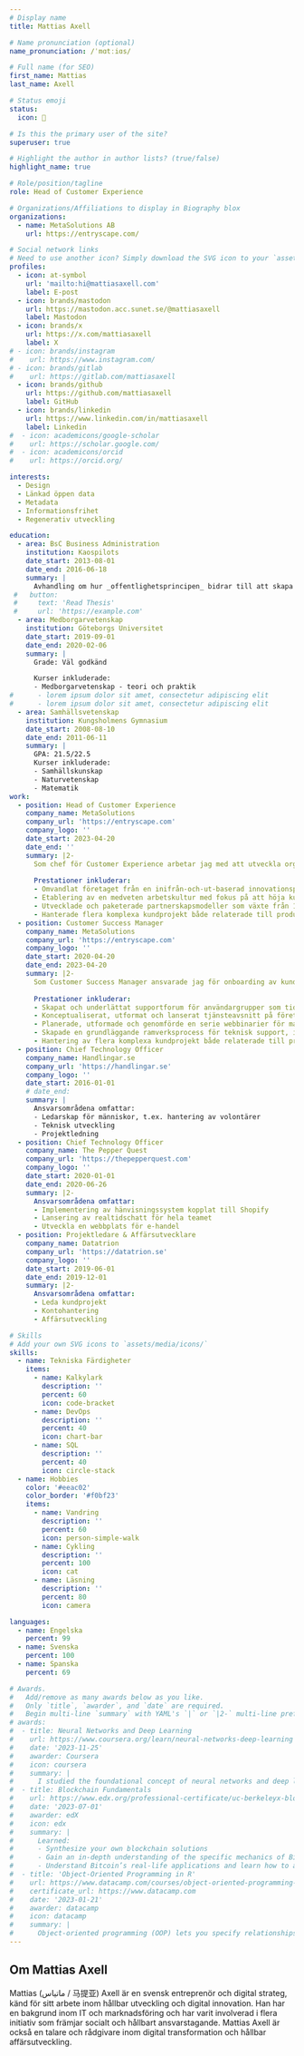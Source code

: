```yaml
---
# Display name
title: Mattias Axell

# Name pronunciation (optional)
name_pronunciation: /ˈmɑtːiɑs/

# Full name (for SEO)
first_name: Mattias
last_name: Axell

# Status emoji
status:
  icon: 🍵

# Is this the primary user of the site?
superuser: true

# Highlight the author in author lists? (true/false)
highlight_name: true

# Role/position/tagline
role: Head of Customer Experience

# Organizations/Affiliations to display in Biography blox
organizations:
  - name: MetaSolutions AB
    url: https://entryscape.com/

# Social network links
# Need to use another icon? Simply download the SVG icon to your `assets/media/icons/` folder.
profiles:
  - icon: at-symbol
    url: 'mailto:hi@mattiasaxell.com'
    label: E-post
  - icon: brands/mastodon
    url: https://mastodon.acc.sunet.se/@mattiasaxell
    label: Mastodon
  - icon: brands/x
    url: https://x.com/mattiasaxell
    label: X
# - icon: brands/instagram
#    url: https://www.instagram.com/
# - icon: brands/gitlab
#    url: https://gitlab.com/mattiasaxell
  - icon: brands/github
    url: https://github.com/mattiasaxell
    label: GitHub
  - icon: brands/linkedin
    url: https://www.linkedin.com/in/mattiasaxell
    label: Linkedin
#  - icon: academicons/google-scholar
#    url: https://scholar.google.com/
#  - icon: academicons/orcid
#    url: https://orcid.org/

interests:
  - Design
  - Länkad öppen data
  - Metadata
  - Informationsfrihet
  - Regenerativ utveckling

education:
  - area: BsC Business Administration
    institution: Kaospilots
    date_start: 2013-08-01
    date_end: 2016-06-18
    summary: |
      Avhandling om hur _offentlighetsprincipen_ bidrar till att skapa värde när den är lättillgänglig som en medborgerlig rättighet och lätt att använda digitalt. Handleddes av [MsC Pete Sims] (https://www.kaospilot.dk/obituary-for-pete-sims/). Presenterade projektet vid 3 konferenser där bidragen och projektet diskuterades i konferenspaneler.
 #   button:
 #     text: 'Read Thesis'
 #     url: 'https://example.com'
  - area: Medborgarvetenskap
    institution: Göteborgs Universitet
    date_start: 2019-09-01
    date_end: 2020-02-06
    summary: |
      Grade: Väl godkänd

      Kurser inkluderade:
      - Medborgarvetenskap - teori och praktik
#      - lorem ipsum dolor sit amet, consectetur adipiscing elit
#      - lorem ipsum dolor sit amet, consectetur adipiscing elit
  - area: Samhällsvetenskap
    institution: Kungsholmens Gymnasium
    date_start: 2008-08-10
    date_end: 2011-06-11
    summary: |
      GPA: 21.5/22.5
      Kurser inkluderade:
      - Samhällskunskap
      - Naturvetenskap
      - Matematik
work:
  - position: Head of Customer Experience
    company_name: MetaSolutions
    company_url: 'https://entryscape.com'
    company_logo: ''
    date_start: 2023-04-20
    date_end: ''
    summary: |2-
      Som chef för Customer Experience arbetar jag med att utveckla organisationen för att kontinuerligt förbättra kundupplevelsen, från varumärkesmedvetenhet, marknadsföring och försäljning hela vägen till MetaSolutions huvudsakliga utvecklingsprojekt EntryScape, open source-programvaran för data- och informationshantering.
      
      Prestationer inkluderar:
      - Omvandlat företaget från en inifrån-och-ut-baserad innovationsprocess till att kombinera nischkompetens med prospektering av kunder och befintliga kunders behov för att stödja nyförsäljning och merförsäljning.
      - Etablering av en medveten arbetskultur med fokus på att höja kundnöjdhetsmätningen där kunderna blev ambassadörer på marknadsföringswebbplatsmaterial och webinar medvärdar som utbildade och marknadsförde till prospekterande kunder.
      - Utvecklade och paketerade partnerskapsmodeller som växte från 1 till 10 partners.
      - Hanterade flera komplexa kundprojekt både relaterade till produkt och konsultation.
  - position: Customer Success Manager
    company_name: MetaSolutions
    company_url: 'https://entryscape.com'
    company_logo: ''
    date_start: 2020-04-20
    date_end: 2023-04-20
    summary: |2-
      Som Customer Success Manager ansvarade jag för onboarding av kunder och för att säkerställa hög kundnöjdhet. Ansvarig för kontinuerlig support och för att bygga nya relationer med potentiella kunder. Arbetade med att förbättra de olika sätten för kundsupport och kundupplevelse med både kundfokuserade verktyg och marknadsföringsverktyg.
      
      Prestationer inkluderar:
      - Skapat och underlättat supportforum för användargrupper som tidigare var obefintliga. Etablerade FAQ-avsnitt som täcker majoriteten av supportfrågorna.
      - Konceptualiserat, utformat och lanserat tjänsteavsnitt på företagets webbplats som möter efterfrågan från kundbasen.
      - Planerade, utformade och genomförde en serie webbinarier för marknadsföring av produkter och tjänster med öppen källkod.
      - Skapade en grundläggande ramverksprocess för teknisk support, inklusive användning av forum för användarsupport, helpdesk för teknisk support och användardokumentation.
      - Hantering av flera komplexa kundprojekt både relaterade till produkt och konsultation.
  - position: Chief Technology Officer
    company_name: Handlingar.se
    company_url: 'https://handlingar.se'
    company_logo: ''
    date_start: 2016-01-01
    # date_end: 
    summary: |
      Ansvarsområdena omfattar:
      - Ledarskap för människor, t.ex. hantering av volontärer
      - Teknisk utveckling
      - Projektledning
  - position: Chief Technology Officer
    company_name: The Pepper Quest
    company_url: 'https://thepepperquest.com'
    company_logo: ''
    date_start: 2020-01-01
    date_end: 2020-06-26
    summary: |2-
      Ansvarsområdena omfattar:
      - Implementering av hänvisningssystem kopplat till Shopify
      - Lansering av realtidschatt för hela teamet
      - Utveckla en webbplats för e-handel
  - position: Projektledare & Affärsutvecklare
    company_name: Datatrion
    company_url: 'https://datatrion.se'
    company_logo: ''
    date_start: 2019-06-01
    date_end: 2019-12-01
    summary: |2-
      Ansvarsområdena omfattar:
      - Leda kundprojekt
      - Kontohantering
      - Affärsutveckling

# Skills
# Add your own SVG icons to `assets/media/icons/`
skills:
  - name: Tekniska Färdigheter
    items:
      - name: Kalkylark
        description: ''
        percent: 60
        icon: code-bracket
      - name: DevOps
        description: ''
        percent: 40
        icon: chart-bar
      - name: SQL
        description: ''
        percent: 40
        icon: circle-stack
  - name: Hobbies
    color: '#eeac02'
    color_border: '#f0bf23'
    items:
      - name: Vandring
        description: ''
        percent: 60
        icon: person-simple-walk
      - name: Cykling
        description: ''
        percent: 100
        icon: cat
      - name: Läsning
        description: ''
        percent: 80
        icon: camera

languages:
  - name: Engelska
    percent: 99
  - name: Svenska
    percent: 100
  - name: Spanska
    percent: 69

# Awards.
#   Add/remove as many awards below as you like.
#   Only `title`, `awarder`, and `date` are required.
#   Begin multi-line `summary` with YAML's `|` or `|2-` multi-line prefix and indent 2 spaces below.
# awards:
#  - title: Neural Networks and Deep Learning
#    url: https://www.coursera.org/learn/neural-networks-deep-learning
#    date: '2023-11-25'
#    awarder: Coursera
#    icon: coursera
#    summary: |
#      I studied the foundational concept of neural networks and deep learning. By the end, I was familiar with the significant technological trends driving the rise of deep learning; build, train, and apply fully connected deep neural networks; implement efficient (vectorized) neural networks; identify key parameters in a neural network’s architecture; and apply deep learning to your own applications.
#  - title: Blockchain Fundamentals
#    url: https://www.edx.org/professional-certificate/uc-berkeleyx-blockchain-fundamentals
#    date: '2023-07-01'
#    awarder: edX
#    icon: edx
#    summary: |
#      Learned:
#      - Synthesize your own blockchain solutions
#      - Gain an in-depth understanding of the specific mechanics of Bitcoin
#      - Understand Bitcoin’s real-life applications and learn how to attack and destroy Bitcoin, Ethereum, smart contracts and Dapps, and alternatives to Bitcoin’s Proof-of-Work consensus algorithm
#  - title: 'Object-Oriented Programming in R'
#    url: https://www.datacamp.com/courses/object-oriented-programming-with-s3-and-r6-in-r
#    certificate_url: https://www.datacamp.com
#    date: '2023-01-21'
#    awarder: datacamp
#    icon: datacamp
#    summary: |
#      Object-oriented programming (OOP) lets you specify relationships between functions and the objects that they can act on, helping you manage complexity in your code. This is an intermediate level course, providing an introduction to OOP, using the S3 and R6 systems. S3 is a great day-to-day R programming tool that simplifies some of the functions that you write. R6 is especially useful for industry-specific analyses, working with web APIs, and building GUIs.
---
```


## Om Mattias Axell

Mattias (ماتياس / 马提亚) Axell är en svensk entreprenör och digital strateg, känd för sitt arbete inom hållbar utveckling och digital innovation. Han har en bakgrund inom IT och marknadsföring och har varit involverad i flera initiativ som främjar socialt och hållbart ansvarstagande. Mattias Axell är också en talare och rådgivare inom digital transformation och hållbar affärsutveckling.